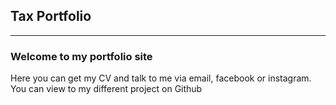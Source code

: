 ## **Tax Portfolio**
---
### Welcome to my portfolio site
Here you can get my CV and talk to me via email, facebook or instagram.
You can view to my different project on Github
